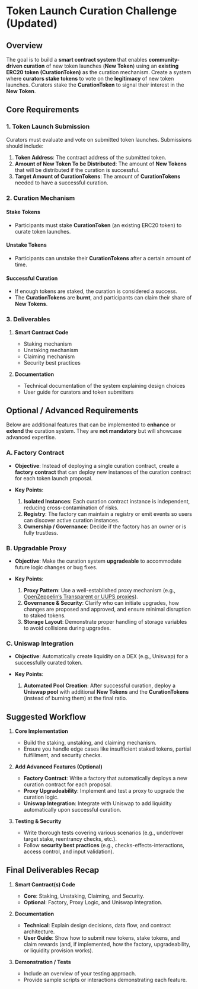 # Token Launch Curation Challenge (Updated)

## Overview

The goal is to build a **smart contract system** that enables **community-driven curation** of new token launches (**New Token**) using an **existing ERC20 token (CurationToken)** as the curation mechanism. Create a system where **curators stake tokens** to vote on the **legitimacy** of new token launches. Curators stake the **CurationToken** to signal their interest in the **New Token**.



## Core Requirements

### 1. Token Launch Submission

Curators must evaluate and vote on submitted token launches. Submissions should include:

1. **Token Address**: The contract address of the submitted token.  
2. **Amount of New Token To be Distributed**: The amount of **New Tokens** that will be distributed if the curation is successful.  
3. **Target Amount of CurationTokens**: The amount of **CurationTokens** needed to have a successful curation.

### 2. Curation Mechanism

#### Stake Tokens
- Participants must stake **CurationToken** (an existing ERC20 token) to curate token launches.

#### Unstake Tokens
- Participants can unstake their **CurationTokens** after a certain amount of time.

#### Successful Curation
- If enough tokens are staked, the curation is considered a success.
- The **CurationTokens** are **burnt**, and participants can claim their share of **New Tokens**.

### 3. Deliverables

1. **Smart Contract Code**  
   - Staking mechanism  
   - Unstaking mechanism  
   - Claiming mechanism  
   - Security best practices  

2. **Documentation**  
   - Technical documentation of the system explaining design choices  
   - User guide for curators and token submitters  



## Optional / Advanced Requirements

Below are additional features that can be implemented to **enhance** or **extend** the curation system. They are **not mandatory** but will showcase advanced expertise.

### A. Factory Contract

- **Objective**: Instead of deploying a single curation contract, create a **factory contract** that can deploy new instances of the curation contract for each token launch proposal.

- **Key Points**:
  1. **Isolated Instances**: Each curation contract instance is independent, reducing cross-contamination of risks.
  2. **Registry**: The factory can maintain a registry or emit events so users can discover active curation instances.
  3. **Ownership / Governance**: Decide if the factory has an owner or is fully trustless.

### B. Upgradable Proxy

- **Objective**: Make the curation system **upgradeable** to accommodate future logic changes or bug fixes.

- **Key Points**:
  1. **Proxy Pattern**: Use a well-established proxy mechanism (e.g., [OpenZeppelin’s Transparent or UUPS proxies](https://docs.openzeppelin.com/upgrades/latest/)).
  2. **Governance & Security**: Clarify who can initiate upgrades, how changes are proposed and approved, and ensure minimal disruption to staked tokens.
  3. **Storage Layout**: Demonstrate proper handling of storage variables to avoid collisions during upgrades.

### C. Uniswap Integration

- **Objective**: Automatically create liquidity on a DEX (e.g., Uniswap) for a successfully curated token.

- **Key Points**:
  1. **Automated Pool Creation**: After successful curation, deploy a **Uniswap pool** with additional **New Tokens** and the **CurationTokens** (instead of burning them) at the final ratio.



## Suggested Workflow

1. **Core Implementation**  
   - Build the staking, unstaking, and claiming mechanism.  
   - Ensure you handle edge cases like insufficient staked tokens, partial fulfillment, and security checks.

2. **Add Advanced Features (Optional)**  
   - **Factory Contract**: Write a factory that automatically deploys a new curation contract for each proposal.  
   - **Proxy Upgradeability**: Implement and test a proxy to upgrade the curation logic.  
   - **Uniswap Integration**: Integrate with Uniswap to add liquidity automatically upon successful curation.

3. **Testing & Security**  
   - Write thorough tests covering various scenarios (e.g., under/over target stake, reentrancy checks, etc.).  
   - Follow **security best practices** (e.g., checks-effects-interactions, access control, and input validation).



## Final Deliverables Recap

1. **Smart Contract(s) Code**  
   - **Core**: Staking, Unstaking, Claiming, and Security.  
   - **Optional**: Factory, Proxy Logic, and Uniswap Integration.

2. **Documentation**  
   - **Technical**: Explain design decisions, data flow, and contract architecture.  
   - **User Guide**: Show how to submit new tokens, stake tokens, and claim rewards (and, if implemented, how the factory, upgradeability, or liquidity provision works).

3. **Demonstration / Tests**  
   - Include an overview of your testing approach.  
   - Provide sample scripts or interactions demonstrating each feature.

